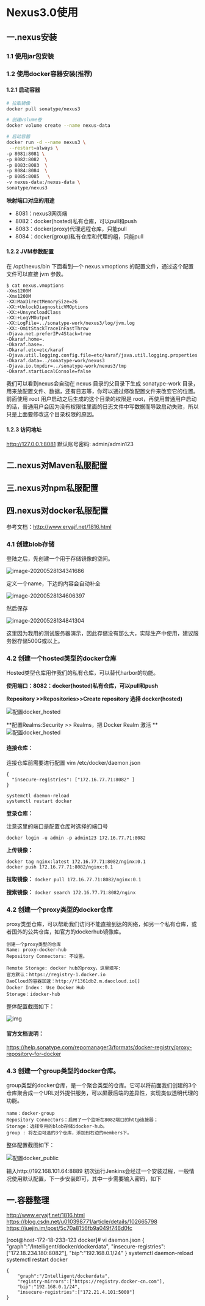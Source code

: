 # Nexus3.0使用

## 一.nexus安装

### 1.1 使用jar包安装

### 1.2 使用docker容器安装(推荐)

#### 1.2.1 启动容器

```bash
# 拉取镜像
docker pull sonatype/nexus3

# 创建volume卷
docker volume create --name nexus-data

# 启动容器
docker run -d --name nexus3 \
 --restart=always \
-p 8081:8081 \
-p 8082:8082  \
-p 8083:8083  \
-p 8084:8084  \
-p 8085:8085   \
-v nexus-data:/nexus-data \
sonatype/nexus3
```

**映射端口对应的用途**

* 8081：nexus3网页端
* 8082：docker(hosted)私有仓库，可以pull和push
* 8083：docker(proxy)代理远程仓库，只能pull
* 8084：docker(group)私有仓库和代理的组，只能pull

#### 1.2.2 JVM参数配置

在 /opt/nexus/bin 下面看到一个 nexus.vmoptions 的配置文件，通过这个配置文件可以直接 jvm 参数。

```
$ cat nexus.vmoptions
-Xms1200M
-Xmx1200M
-XX:MaxDirectMemorySize=2G
-XX:+UnlockDiagnosticVMOptions
-XX:+UnsyncloadClass
-XX:+LogVMOutput
-XX:LogFile=../sonatype-work/nexus3/log/jvm.log
-XX:-OmitStackTraceInFastThrow
-Djava.net.preferIPv4Stack=true
-Dkaraf.home=.
-Dkaraf.base=.
-Dkaraf.etc=etc/karaf
-Djava.util.logging.config.file=etc/karaf/java.util.logging.properties
-Dkaraf.data=../sonatype-work/nexus3
-Djava.io.tmpdir=../sonatype-work/nexus3/tmp
-Dkaraf.startLocalConsole=false
```

我们可以看到nexus会自动在 nexus 目录的父目录下生成 sonatype-work 目录，用来放配置文件、数据，还有日志等，你可以通过修改配置文件来改变它的位置。
前面使用 root 用户启动之后生成的这个目录的权限是 root，再使用普通用户启动的话，普通用户会因为没有权限往里面的日志文件中写数据而导致启动失败，所以只是上面要修改这个目录权限的原因。

#### 1.2.3 访问地址

http://127.0.0.1:8081  默认账号密码: admin/admin123

## 二.nexus对Maven私服配置



## 三.nexus对npm私服配置



## 四.nexus对docker私服配置

参考文档：http://www.eryajf.net/1816.html

### 4.1 创建blob存储

登陆之后，先创建一个用于存储镜像的空间。

![image-20200528134341686](D:\gitlab\aicp-doc\docs\开发指南\Devops使用手册\nexus\assets\image-20200528134341686.png)

定义一个name，下边的内容会自动补全

![image-20200528134606397](D:\gitlab\aicp-doc\docs\开发指南\Devops使用手册\nexus\assets\image-20200528134606397.png)

然后保存

![image-20200528134841304](D:\gitlab\aicp-doc\docs\开发指南\Devops使用手册\nexus\assets\image-20200528134841304.png)

这里因为我用的测试服务器演示，因此存储没有那么大，实际生产中使用，建议服务器存储500G或以上。

### 4.2 创建一个hosted类型的docker仓库

Hosted类型仓库用作我们的私有仓库，可以替代harbor的功能。

**使用端口：8082：docker(hosted)私有仓库，可以pull和push**

**Repository >>Repositories>>Create repository 选择 docker(hosted)**

![配置docker_hosted](./images/nexus_hosted.png)

**配置Realms:Security >> Realms，把 Docker Realm 激活 **
![配置docker_hosted](./images/nexus_hosted_realms.png)

#### 连接仓库：
连接仓库前需要进行配置 vim /etc/docker/daemon.json
```
{
  "insecure-registries": ["172.16.77.71:8082" ]
}
    
systemctl daemon-reload
systemctl restart docker
```
**登录仓库：**

注意这里的端口是配置仓库时选择的端口号

`docker login -u admin -p admin123 172.16.77.71:8082 `

**上传镜像：**
```
docker tag nginx:latest 172.16.77.71:8082/nginx:0.1
docker push 172.16.77.71:8082/nginx:0.1
```

**拉取镜像：**
`docker pull 172.16.77.71:8082/nginx:0.1`

**搜索镜像：**
`docker search 172.16.77.71:8082/nginx`

### 4.2 创建一个proxy类型的docker仓库

proxy类型仓库，可以帮助我们访问不能直接到达的网络，如另一个私有仓库，或者国外的公共仓库，如官方的dockerhub镜像库。

```
创建一个proxy类型的仓库
Name: proxy-docker-hub
Repository Connectors: 不设置。

Remote Storage: docker hub的proxy，这里填写: 
官方默认：https://registry-1.docker.io
DaoCloud的容器加速：http://f1361db2.m.daocloud.io[]
Docker Index： Use Docker Hub
Storage：idocker-hub
```

整体配置截图如下：

![img](D:\gitlab\aicp-doc\docs\开发指南\Devops使用手册\nexus\assets\2018101611425883.jpg)

#### 官方文档说明：

https://help.sonatype.com/repomanager3/formats/docker-registry/proxy-repository-for-docker

### 4.3 创建一个group类型的docker仓库。

group类型的docker仓库，是一个聚合类型的仓库。它可以将前面我们创建的3个仓库聚合成一个URL对外提供服务，可以屏蔽后端的差异性，实现类似透明代理的功能。

```
name：docker-group
Repository Connectors：启用了一个监听在8082端口的http连接器；
Storage：选择专用的blob存储idocker-hub。
group : 将左边可选的3个仓库，添加到右边的members下。
```


整体配置截图如下：

![配置docker_public](./images/nexus_public.png)







输入http://192.168.101.64:8889
初次运行Jenkins会经过一个安装过程，一般情况使用默认配置，下一步安装即可，其中一步需要输入密码，如下



## 一.容器整理

http://www.eryajf.net/1816.html
https://blog.csdn.net/u010398771/article/details/102665798
https://juejin.im/post/5c70a8156fb9a049f746d0fc

[root@host-172-18-233-123 docker]# vi daemon.json 
{
        "graph":"/Intelligent/docker/dockerdata",
        "insecure-registries":["172.18.234.180:8082"],
        "bip":"192.168.0.1/24"
}
systemctl daemon-reload
systemctl restart docker




```
{
	"graph":"/Intelligent/dockerdata",
	"registry-mirrors":["https://registry.docker-cn.com"],
	"bip":"192.168.0.1/24",
	"insecure-registries":["172.21.4.101:5000"]
}
```
